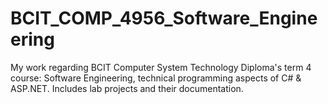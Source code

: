 # BCIT_COMP_4956_Software_Engineering

My work regarding BCIT Computer System Technology Diploma's term 4 course: Software Engineering, technical programming aspects of C# & ASP.NET. Includes lab projects and their documentation.

